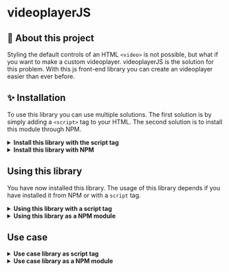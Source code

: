 # videoplayerJS

## 🎥 About this project
Styling the default controls of an HTML `<video>` is not possible, but what if you want to make a custom videoplayer. videoplayerJS is the solution for this problem. With this js front-end library you can create an videoplayer easier than ever before.

## ✨ Installation
To use this library you can use multiple solutions. The first solution is by simply adding a `<script>` tag to your HTML. The second solution is to install this module through NPM.

<details>
<summary><strong>Install this library with the script tag</strong></summary>

So you want to use this library with a `script` tag:<br>

1. First of all add the script tag to your website. The source of this URL should be url
``` HTML
  <body>
    ...
    <script src="https://www.github.com"></script>
  </body>
```
2. Now you have to add the link tag to the head of your website. The source of this URL should be

``` HTML
<head>
  ...
  <link rel="stylesheet" href="https://www.github.com" />
</head>
```

3. <strong>Well done, for now you are all set up, <em>ain't that easy</em></strong>

</details>
<details>
<summary><strong>Install this library with NPM</strong></summary>

So you want to use this as a node module and download it through NPM:<br>

1. First of all make sure you have NPM installed // [Download NPM/node.js](https://nodejs.org/en/download/)

```ZSH
// Check NPM version with the terminal
npm -v
```

2. If you have installed NPM, install the package with the terminal.
```ZSH
npm install videoplayerJS
```

3. <strong>Well done, for now you are all set up, <em>ain't that easy</em></strong>
</details>

## Using this library

You have now installed this library. The usage of this library depends if you have installed it from NPM or with a `script` tag.

<details>
<summary><strong>Using this library with a script tag</strong></summary>

You added the the script tag on your HTML page. Now you have to create a videoplayer.

1. First create your video element and add the class name of videoplayer.

```HTML
<video class="videoplayer">
  <source ...>
</video>
```

2. This videoplayer can be configured by adding a dataset attribute of `settings` to this videoplayer.

```HTML
<video class="videoplayer" data-settings="{}">
```

<em>Well done, you have created a default videoplayer</em>

3. Adding a theme to the videoplayer.

There are a couple automatic created themes you can use. These are:

* default
* minimal
* box
* box-minimal
* flashy
* flashy-minimal

You can use a theme by simply defining a theme in the dataset `settings`.

```HTML
<video class="videoplayer" data-settings="{'theme': 'THEME NAME'}">
```

> <em>If there is no theme defined the default theme will be used.</em>

4. <strong>Adding a colorscheme to the videoplayer.</strong>

The colorscheme contains three colors. These colors are: 

* The base color 
  * This is the background color of a controllable part (eg. the background of the controller section).
  * <em>this color can be undefined than in will be created by itself (default = rgba(11,11,11, 0.75))</em>
* The tile color 
  * This is the fill color of the icons (eg. icon play)
  * <em>this color can be undefined than in will be created by itself (default = rgba(220, 220, 220, 1))</em>
* The hover color
  * This color is the fill color when a control is hovered. 
  * <em>this color can be undefined than in will be created by itself (default = tile color * 80%)</em>


You can apply your sites colorscheme to the videoplayer by defining the colorscheme tot the dataset `settings`.
To define the colorscheme there are a couple posibilities
<em>The color value can be RGB, RGBA, HEX or an CSScolorName</em>

1. Define only the tile color.

By defining a `String` as the colorscheme only the tile color will be set. 

```HTML
<video class="videoplayer" data-settings="{'colorscheme': 'COLOR'}">
```

2. Define base color and tile color

By defining an `Array` of two value's as the color scheme the tile color an base color will be defined.

```HTML
<video class="videoplayer" data-settings="{'colorscheme': ['COLOR', 'COLOR']}">
```

<em><strong>The first value represents the base color, and the second value the tile color</strong></em>

3. Define base color, tile color and hover color

By defining an `Array` of three value's as the color scheme the tile color, base color and hover color will be defined.

```HTML
<video class="videoplayer" data-settings="{'colorscheme': ['COLOR', 'COLOR', 'COLOR']}">
```

<em><strong>The first value represents the base color, the second value the tile color and the third value the hover color</strong></em>

> <em>If there is no theme defined the default theme will be used.</em>



### That's it. Enjoy the videoplayer!


<!-- const themes = ["flashy", "flashy-minimal", "box", "box-minimal", "minimal", "default"] -->

</details>

<details>
<summary><strong>Using this library as a NPM module</strong></summary>

</details>



## Use case

<details>
<summary><strong>Use case library as script tag</strong></summary>

```HTML
<head>
...
<link rel="stylesheet" src="URL">
</head>

<body>
...
<video class="videoplayer" data-settings="{'theme': 'flashy', 'colorscheme': ['rgba(21,28,30,0.75)', 'rgb(190, 30, 200)']}">
  <source>
</video>
...
<script src="URL"> </script>
</body>

```

</details>

<details>
<summary><strong>Use case library as a NPM module</strong></summary>

</details>



<!-- Making a `<video>` element in HTML is easy. The default controls are able if you add the property `controls` to the video element (`<video controls>`) -->


<!-- A javascript library to create front-end video components -->
